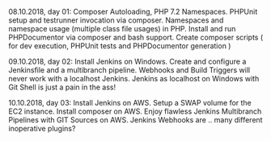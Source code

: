 
08.10.2018, day 01: Composer Autoloading, PHP 7.2 Namespaces.
                    PHPUnit setup and testrunner invocation via composer.
                    Namespaces and namespace usage (multiple class file usages) in PHP.
                    Install and run PHPDocumentor via composer and bash support.
                    Create composer scripts ( for dev execution, PHPUnit tests and PHPDocumentor generation )

09.10.2018, day 02: Install Jenkins on Windows.
                    Create and configure a Jenkinsfile and a multibranch pipeline.
                    Webhooks and Build Triggers will never work with a localhost Jenkins.
                    Jenkins as localhost on Windows with Git Shell is just a pain in the ass!

10.10.2018, day 03: Install Jenkins on AWS.
                    Setup a SWAP volume for the EC2 instance.
                    Install composer on AWS.
                    Enjoy flawless Jenkins Multibranch Pipelines with GIT Sources on AWS.
                    Jenkins Webhooks are .. many different inoperative plugins?
                    
